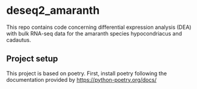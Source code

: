 # deseq2_amaranth
This repo contains code concerning differential expression analysis (DEA) with bulk RNA-seq data for the amaranth species hypocondriacus and cadautus.

## Project setup
This project is based on poetry.
First, install poetry following the documentation provided by https://python-poetry.org/docs/
